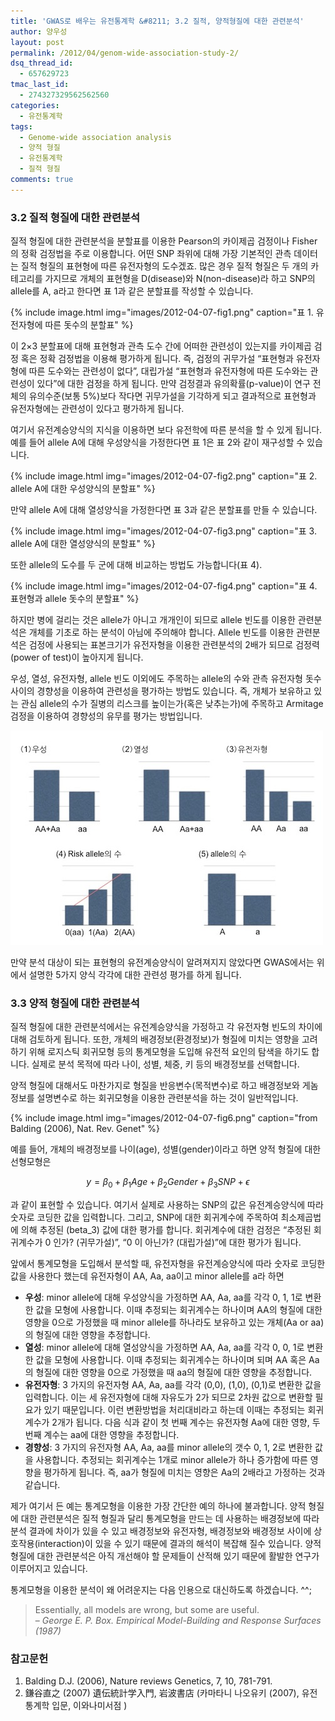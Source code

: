 ```yaml
---
title: 'GWAS로 배우는 유전통계학 &#8211; 3.2 질적, 양적형질에 대한 관련분석'
author: 양우성
layout: post
permalink: /2012/04/genom-wide-association-study-2/
dsq_thread_id:
  - 657629723
tmac_last_id:
  - 274327329562562560
categories:
  - 유전통계학
tags:
  - Genome-wide association analysis
  - 양적 형질
  - 유전통계학
  - 질적 형질
comments: true
---
```

### 3.2 질적 형질에 대한 관련분석 

질적 형질에 대한 관련분석을 분할표를 이용한 Pearson의 카이제곱 검정이나 Fisher의 정확 검정법을 주로 이용합니다. 어떤 SNP 좌위에 대해 가장 기본적인 관측 데이터는 질적 형질의 표현형에 따른 유전자형의 도수겠죠. 많은 경우 질적 형질은 두 개의 카테고리를 가지므로 개체의 표현형을 D(disease)와 N(non-disease)라 하고 SNP의 allele를 A, a라고 한다면 표 1과 같은 분할표를 작성할 수 있습니다.

{% include image.html img="images/2012-04-07-fig1.png" caption="표 1. 유전자형에 따른 돗수의 분할표" %}
  
이 2&#215;3 분할표에 대해 표현형과 관측 도수 간에 어떠한 관련성이 있는지를 카이제곱 검정 혹은 정확 검정법을 이용해 평가하게 됩니다. 즉, 검정의 귀무가설 &#8220;표현형과 유전자형에 따른 도수와는 관련성이 없다&#8221;, 대립가설 &#8220;표현형과 유전자형에 따른 도수와는 관련성이 있다&#8221;에 대한 검정을 하게 됩니다. 만약 검정결과 유의확률(p-value)이 연구 전체의 유의수준(보통 5%)보다 작다면 귀무가설을 기각하게 되고 결과적으로 표현형과 유전자형에는 관련성이 있다고 평가하게 됩니다.

여기서 유전계승양식의 지식을 이용하면 보다 유전학에 따른 분석을 할 수 있게 됩니다. 예를 들어 allele A에 대해 우성양식을 가정한다면 표 1은 표 2와 같이 재구성할 수 있습니다.

{% include image.html img="images/2012-04-07-fig2.png" caption="표 2. allele A에 대한 우성양식의 분할표" %}

만약 allele A에 대해 열성양식을 가정한다면 표 3과 같은 분할표를 만들 수 있습니다.

{% include image.html img="images/2012-04-07-fig3.png" caption="표 3. allele A에 대한 열성양식의 분할표" %}

또한 allele의 도수를 두 군에 대해 비교하는 방법도 가능합니다(표 4).

{% include image.html img="images/2012-04-07-fig4.png" caption="표 4. 표현형과 allele 돗수의 분할표" %}

하지만 병에 걸리는 것은 allele가 아니고 개개인이 되므로 allele 빈도를 이용한 관련분석은 개체를 기초로 하는 분석이 아님에 주의해야 합니다. Allele 빈도를 이용한 관련분석은 검정에 사용되는 표본크기가 유전자형을 이용한 관련분석의 2배가 되므로 검정력(power of test)이 높아지게 됩니다.

우성, 열성, 유전자형, allele 빈도 이외에도 주목하는 allele의 수와 관측 유전자형 돗수사이의 경향성을 이용하여 관련성을 평가하는 방법도 있습니다. 즉, 개체가 보유하고 있는 관심 allele의 수가 질병의 리스크를 높이는가(혹은 낮추는가)에 주목하고 Armitage 검정을 이용하여 경향성의 유무를 평가는 방법입니다.

![](/images/2012-04-07-fig5.jpg)

만약 분석 대상이 되는 표현형의 유전계승양식이 알려져지지 않았다면 GWAS에서는 위에서 설명한 5가지 양식 각각에 대한 관련성 평가를 하게 됩니다.

### 3.3 양적 형질에 대한 관련분석 

질적 형질에 대한 관련분석에서는 유전계승양식을 가정하고 각 유전자형 빈도의 차이에 대해 검토하게 됩니다. 또한, 개체의 배경정보(환경정보)가 형질에 미치는 영향을 고려하기 위해 로지스틱 회귀모형 등의 통계모형을 도입해 유전적 요인의 탐색을 하기도 합니다. 실제로 분석 목적에 따라 나이, 성별, 체중, 키 등의 배경정보를 선택합니다.

양적 형질에 대해서도 마찬가지로 형질을 반응변수(목적변수)로 하고 배경정보와 게놈 정보를 설명변수로 하는 회귀모형을 이용한 관련분석을 하는 것이 일반적입니다.

{% include image.html img="images/2012-04-07-fig6.png" caption="from Balding (2006), Nat. Rev. Genet" %}

예를 들어, 개체의 배경정보를 나이(age), 성별(gender)이라고 하면 양적 형질에 대한 선형모형은  

$$  
y= \beta_0 + \beta_1 Age + \beta_2 Gender + \beta_3 SNP + \epsilon  
$$

과 같이 표현할 수 있습니다. 여기서 실제로 사용하는 SNP의 값은 유전계승양식에 따라 숫자로 코딩한 값을 입력합니다. 그리고, SNP에 대한 회귀계수에 주목하여 최소제곱법에 의해 추정된 (beta_3) 값에 대한 평가를 합니다. 회귀계수에 대한 검정은 &#8220;추정된 회귀계수가 0 인가? (귀무가설)&#8221;, &#8220;0 이 아닌가? (대립가설)&#8221;에 대한 평가가 됩니다.

앞에서 통계모형을 도입해서 분석할 때, 유전자형을 유전계승양식에 따라 숫자로 코딩한 값을 사용한다 했는데 유전자형이 AA, Aa, aa이고 minor allele를 a라 하면

*   **우성**: minor allele에 대해 우성양식을 가정하면 AA, Aa, aa를 각각 0, 1, 1로 변환한 값을 모형에 사용합니다. 이때 추정되는 회귀계수는 하나이며 AA의 형질에 대한 영향을 0으로 가정했을 때 minor allele를 하나라도 보유하고 있는 개체(Aa or aa)의 형질에 대한 영향을 추정합니다. 
*   **열성**: minor allele에 대해 열성양식을 가정하면 AA, Aa, aa를 각각 0, 0, 1로 변환한 값을 모형에 사용합니다. 이때 추정되는 회귀계수는 하나이며 되며 AA 혹은 Aa의 형질에 대한 영향을 0으로 가정했을 때 aa의 형질에 대한 영향을 추정합니다. 
*   **유전자형**: 3 가지의 유전자형 AA, Aa, aa를 각각 (0,0), (1,0), (0,1)로 변환한 값을 입력합니다. 이는 세 유전자형에 대해 자유도가 2가 되므로 2차원 값으로 변환할 필요가 있기 때문입니다. 이런 변환방법을 처리대비라고 하는데 이때는 추정되는 회귀계수가 2개가 됩니다. 다음 식과 같이 첫 번째 계수는 유전자형 Aa에 대한 영향, 두 번째 계수는 aa에 대한 영향을 추정합니다. 
*   **경향성**: 3 가지의 유전자형 AA, Aa, aa를 minor allele의 갯수 0, 1, 2로 변환한 값을 사용합니다. 추정되는 회귀계수는 1개로 minor allele가 하나 증가함에 따른 영향을 평가하게 됩니다. 즉, aa가 형질에 미치는 영향은 Aa의 2배라고 가정하는 것과 같습니다. 

제가 여기서 든 예는 통계모형을 이용한 가장 간단한 예의 하나에 불과합니다. 양적 형질에 대한 관련분석은 질적 형질과 달리 통계모형을 만드는 데 사용하는 배경정보에 따라 분석 결과에 차이가 있을 수 있고 배경정보와 유전자형, 배경정보와 배경정보 사이에 상호작용(interaction)이 있을 수 있기 때문에 결과의 해석이 복잡해 질수 있습니다. 양적 형질에 대한 관련분석은 아직 개선해야 할 문제들이 산적해 있기 때문에 활발한 연구가 이루어지고 있습니다.

통계모형을 이용한 분석이 왜 어려운지는 다음 인용으로 대신하도록 하겠습니다. ^^;

> Essentially, all models are wrong, but some are useful.  
> &#8211; *George E. P. Box. Empirical Model-Building and Response Surfaces (1987)* 

### 참고문헌 

1.  Balding D.J. (2006), Nature reviews Genetics, 7, 10, 781-791.
2.  鎌谷直之 (2007) 遺伝統計学入門, 岩波書店 (카마타니 나오유키 (2007), 유전통계학 입문, 이와나미서점 )
